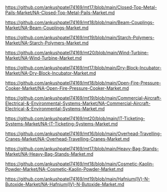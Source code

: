 <p><a href="https://github.com/ankushpatel74169/mt17/blob/main/Closed-Top-Metal-Pails-Market/NA-Closed-Top-Metal-Pails-Market.md">https://github.com/ankushpatel74169/mt17/blob/main/Closed-Top-Metal-Pails-Market/NA-Closed-Top-Metal-Pails-Market.md</a></p><p><a href="https://github.com/ankushpatel74169/mt18/blob/main/Beam-Couplings-Market/NA-Beam-Couplings-Market.md">https://github.com/ankushpatel74169/mt18/blob/main/Beam-Couplings-Market/NA-Beam-Couplings-Market.md</a></p><p><a href="https://github.com/ankushpatel74169/mt19/blob/main/Starch-Polymers-Market/NA-Starch-Polymers-Market.md">https://github.com/ankushpatel74169/mt19/blob/main/Starch-Polymers-Market/NA-Starch-Polymers-Market.md</a></p><p><a href="https://github.com/ankushpatel74169/mt20/blob/main/Wind-Turbine-Market/NA-Wind-Turbine-Market.md">https://github.com/ankushpatel74169/mt20/blob/main/Wind-Turbine-Market/NA-Wind-Turbine-Market.md</a></p><p><a href="https://github.com/ankushpatel74169/mt17/blob/main/Dry-Block-Incubator-Market/NA-Dry-Block-Incubator-Market.md">https://github.com/ankushpatel74169/mt17/blob/main/Dry-Block-Incubator-Market/NA-Dry-Block-Incubator-Market.md</a></p><p><a href="https://github.com/ankushpatel74169/mt18/blob/main/Open-Fire-Pressure-Cooker-Market/NA-Open-Fire-Pressure-Cooker-Market.md">https://github.com/ankushpatel74169/mt18/blob/main/Open-Fire-Pressure-Cooker-Market/NA-Open-Fire-Pressure-Cooker-Market.md</a></p><p><a href="https://github.com/ankushpatel74169/mt19/blob/main/Commercial-Aircraft-Electrical-&-Environmental-Systems-Market/NA-Commercial-Aircraft-Electrical-&-Environmental-Systems-Market.md">https://github.com/ankushpatel74169/mt19/blob/main/Commercial-Aircraft-Electrical-&-Environmental-Systems-Market/NA-Commercial-Aircraft-Electrical-&-Environmental-Systems-Market.md</a></p><p><a href="https://github.com/ankushpatel74169/mt20/blob/main/IT-Ticketing-Systems-Market/NA-IT-Ticketing-Systems-Market.md">https://github.com/ankushpatel74169/mt20/blob/main/IT-Ticketing-Systems-Market/NA-IT-Ticketing-Systems-Market.md</a></p><p><a href="https://github.com/ankushpatel74169/mt16/blob/main/Overhead-Travelling-Cranes-Market/NA-Overhead-Travelling-Cranes-Market.md">https://github.com/ankushpatel74169/mt16/blob/main/Overhead-Travelling-Cranes-Market/NA-Overhead-Travelling-Cranes-Market.md</a></p><p><a href="https://github.com/ankushpatel74169/mt17/blob/main/Heavy-Bag-Stands-Market/NA-Heavy-Bag-Stands-Market.md">https://github.com/ankushpatel74169/mt17/blob/main/Heavy-Bag-Stands-Market/NA-Heavy-Bag-Stands-Market.md</a></p><p><a href="https://github.com/ankushpatel74169/mt18/blob/main/Cosmetic-Kaolin-Powder-Market/NA-Cosmetic-Kaolin-Powder-Market.md">https://github.com/ankushpatel74169/mt18/blob/main/Cosmetic-Kaolin-Powder-Market/NA-Cosmetic-Kaolin-Powder-Market.md</a></p><p><a href="https://github.com/ankushpatel74169/mt19/blob/main/Hafnium(IV)-N-Butoxide-Market/NA-Hafnium(IV)-N-Butoxide-Market.md">https://github.com/ankushpatel74169/mt19/blob/main/Hafnium(IV)-N-Butoxide-Market/NA-Hafnium(IV)-N-Butoxide-Market.md</a></p>
